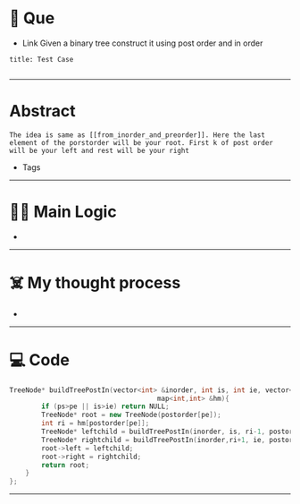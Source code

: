 # 🧩 Que
- Link
Given a binary tree construct it using post order and in order
```ad-question
title: Test Case


```

---
# Abstract
```ad-abstract
The idea is same as [[from_inorder_and_preorder]]. Here the last element of the porstorder will be your root. First k of post order will be your left and rest will be your right
```

- Tags 
--- 
# 🕵️‍♂️ Main Logic
- 

---
# ☠️ My thought process
- 
---

# 💻 Code
```cpp
TreeNode* buildTreePostIn(vector<int> &inorder, int is, int ie, vector<int> &postorder, int ps, int pe, 
                                     map<int,int> &hm){
        if (ps>pe || is>ie) return NULL;
        TreeNode* root = new TreeNode(postorder[pe]);
        int ri = hm[postorder[pe]];
        TreeNode* leftchild = buildTreePostIn(inorder, is, ri-1, postorder, ps, ps+ri-is-1, hm);
        TreeNode* rightchild = buildTreePostIn(inorder,ri+1, ie, postorder, ps+ri-is, pe-1, hm);
        root->left = leftchild;
        root->right = rightchild;
        return root;
    }
};
```
---
